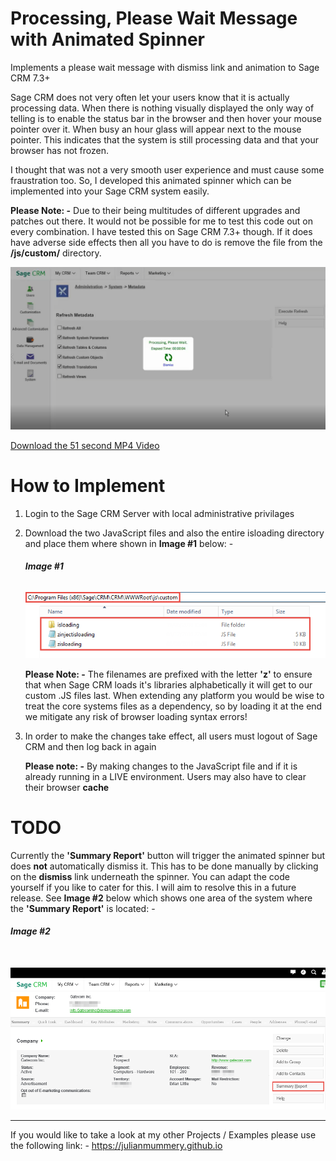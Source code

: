 # Processing, Please Wait Message with Animated Spinner
Implements a please wait message with dismiss link and animation to Sage CRM 7.3+

Sage CRM does not very often let your users know that it is actually processing data. When there is nothing visually displayed the only way of telling is to enable the status bar in the browser and then hover your mouse pointer over it. When busy an hour glass will appear next to the mouse pointer. This indicates that the system is still processing data and that your browser has not frozen.

I thought that was not a very smooth user experience and must cause some fraustration too. So, I developed this animated spinner which can be implemented into your Sage CRM system easily.

**Please Note: -**  Due to their being multitudes of different upgrades and patches out there. It would not be possible for me to test this code out on every combination. I have tested this on Sage CRM 7.3+ though. If it does have adverse side effects then all you have to do is remove the file from the **/js/custom/** directory. 

<img src="https://github.com/julianmummery/sagecrm-please-wait-animation/blob/master/SageCRM-Loading-Anim.png">

<a href="https://github.com/julianmummery/sagecrm-please-wait-animation/blob/master/SageCRM-Loading-Anim.mp4?raw=true">Download the 51 second MP4 Video</a>

# How to Implement

1)  Login to the Sage CRM Server with local administrative privilages

2)  Download the two JavaScript files and also the entire isloading directory and place them where shown in **Image #1** below: -

    **<h6>Image #1</h6>**
    <img src="https://github.com/julianmummery/sagecrm-please-wait-animation/blob/master/SageCRM-Loading-Anim-Files.png">

    **Please Note: -** The filenames are prefixed with the letter **'z'** to ensure that when Sage CRM loads it's libraries alphabetically it will get to our custom .JS files last. When extending any platform you would be wise to treat the core systems files as a dependency, so by loading it at the end we mitigate any risk of browser loading syntax errors!  

 3)  In order to make the changes take effect, all users must logout of Sage CRM and then log back in again
 
     **Please note: -** By making changes to the JavaScript file and if it is already running in a LIVE environment. Users may also have to clear their browser **cache**
     

# TODO

Currently the **'Summary Report'** button will trigger the animated spinner but does **not** automatically dismiss it. This has to be done manually by clicking on the **dismiss** link underneath the spinner. You can adapt the code yourself if you like to cater for this. I will aim to resolve this in a future release. See **Image #2** below which shows one area of the system where the **'Summary Report'** is located: -
     
**<h6>Image #2</h6>**     
<img src="https://github.com/julianmummery/sagecrm-please-wait-animation/blob/master/SageCRM-Loading-Anim-Summary-Report.png">

<hr />

If you would like to take a look at my other Projects / Examples please use the following link: -
<a alt="Julian Mummery's Portfolio" href="https://julianmummery.github.io">https://julianmummery.github.io</a>
